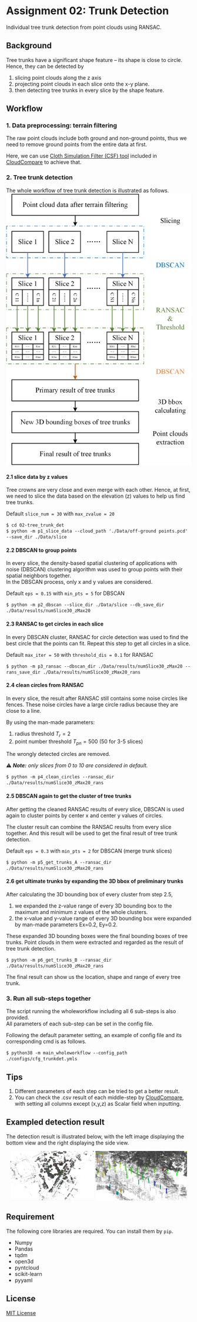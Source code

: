 # Assignment 02: Trunk Detection
Individual tree trunk detection from point clouds using RANSAC.

## Background
Tree trunks have a significant shape feature – its shape is close to circle. 
Hence, they can be detected by 
1. slicing point clouds along the z axis
2. projecting point clouds in each slice onto the x-y plane.
3. then detecting tree trunks in every slice by the shape feature.

## Workflow
### 1. Data preprocessing: terrain filtering
The raw point clouds include both ground and non-ground points, 
thus we need to remove ground points from the entire data at first.

Here, we can use [Cloth Simulation Filter (CSF) tool](https://www.cloudcompare.org/doc/wiki/index.php/CSF_(plugin)) 
included in [CloudCompare](https://www.danielgm.net/cc/) to achieve that.

### 2. Tree trunk detection
The whole workflow of tree trunk detection is illustrated as follows.
![A02-trunkDet-workflow](../imgs/A02-workflow-Drawing1.png)

#### 2.1 slice data by z values
Tree crowns are very close and even merge with each other. Hence, at first, we need to
slice the data based on the elevation (z) values to help us find tree trunks.

Default `slice_num = 30` with `max_zvalue = 20`
```shell
$ cd 02-tree_trunk_det
$ python -m p1_slice_data --cloud_path './Data/off-ground points.pcd' --save_dir ./Data/slice
```

#### 2.2 DBSCAN to group points
In every slice, the density-based spatial clustering of applications with noise (DBSCAN)
clustering algorithm was used to group points with their spatial neighbors together.  
In the DBSCAN process, only x and y values are considered.

Default `eps = 0.15` with `min_pts = 5` for DBSCAN
```shell
$ python -m p2_dbscan --slice_dir ./Data/slice --db_save_dir ./Data/results/numSlice30_zMax20
```

#### 2.3 RANSAC to get circles in each slice
In every DBSCAN cluster, RANSAC for circle detection was used to find the best circle that the points can fit. 
Repeat this step to get all circles in a slice.

Default `max_iter = 50` with `threshold_dis = 0.1` for RANSAC
```shell
$ python -m p3_ransac --dbscan_dir ./Data/results/numSlice30_zMax20 --rans_save_dir ./Data/results/numSlice30_zMax20_rans
```

#### 2.4 clean circles from RANSAC
In every slice, the result after RANSAC still contains some noise circles like fences. 
These noise circles have a large circle radius because they are close to a line. 

By using the man-made parameters:
1. radius threshold $T_r=2$
2. point number threshold $T_{pn}=500$ (50 for 3-5 slices)

The wrongly detected circles are removed. 

:warning: ***Note:*** *only slices from 0 to 10 are considered in default.*
```shell
$ python -m p4_clean_circles --ransac_dir ./Data/results/numSlice30_zMax20_rans
```

#### 2.5 DBSCAN again to get the cluster of tree trunks
After getting the cleaned RANSAC results of every slice, 
DBSCAN is used again to cluster points by center x and center y values of circles.

The cluster result can combine the RANSAC results from every slice together. 
And this result will be used to get the final result of tree trunk detection.

Default `eps = 0.3` with `min_pts = 2` for DBSCAN (merge trunk slices)
```shell
$ python -m p5_get_trunks_A --ransac_dir ./Data/results/numSlice30_zMax20_rans
```

#### 2.6 get ultimate trunks by expanding the 3D bbox of preliminary trunks
After calculating the 3D bounding box of every cluster from step 2.5, 
1. we expanded the z-value range of every 3D bounding box to the maximum and minimum z values of the whole clusters.
2. the x-value and y-value range of every 3D bounding box were expanded by man-made parameters Ex=0.2, Ey=0.2.

These expanded 3D bounding boxes were the final bounding boxes of tree trunks. 
Point clouds in them were extracted and regarded as the result of tree trunk detection.
```shell
$ python -m p6_get_trunks_B --ransac_dir ./Data/results/numSlice30_zMax20_rans
```

The final result can show us the location, shape and range of every tree trunk.


### 3. Run all sub-steps together
The script running the wholeworkflow including all 6 sub-steps is also provided.  
All parameters of each sub-step can be set in the config file.

Following the default parameter setting, an example of config file and its corresponding cmd is as follows.
```shell
$ python38 -m main_wholeworkflow --config_path ./configs/cfg_trunkdet.ymls
```


## Tips
1. Different parameters of each step can be tried to get a better result.
2. You can check the .csv result of each middle-step by [CloudCompare](https://www.danielgm.net/cc/), 
with setting all columns except (x,y,z) as Scalar field when inputting.


## Exampled detection result
The detection result is illustrated below, 
with the left image displaying the bottom view and the right displaying the side view.

<p align = "center">    
<img  src="../imgs/A02-res_bottom2top.PNG" width="45%" />
<img  src="../imgs/A02-res_side.PNG" width="49.3%" />
</p>

## Requirement
The following core libraries are required. You can install them by `pip`.
- Numpy
- Pandas
- tqdm
- open3d
- pyntcloud
- scikit-learn
- pyyaml


## License
[MIT License](../LICENSE)